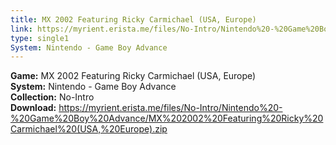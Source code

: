```yaml
---
title: MX 2002 Featuring Ricky Carmichael (USA, Europe)
link: https://myrient.erista.me/files/No-Intro/Nintendo%20-%20Game%20Boy%20Advance/MX%202002%20Featuring%20Ricky%20Carmichael%20(USA,%20Europe).zip
type: single1
System: Nintendo - Game Boy Advance
---
```

<b>Game:</b> MX 2002 Featuring Ricky Carmichael (USA, Europe)<br>
<b>System:</b> Nintendo - Game Boy Advance<br>
<b>Collection:</b> No-Intro<br>
<b>Download:</b> https://myrient.erista.me/files/No-Intro/Nintendo%20-%20Game%20Boy%20Advance/MX%202002%20Featuring%20Ricky%20Carmichael%20(USA,%20Europe).zip